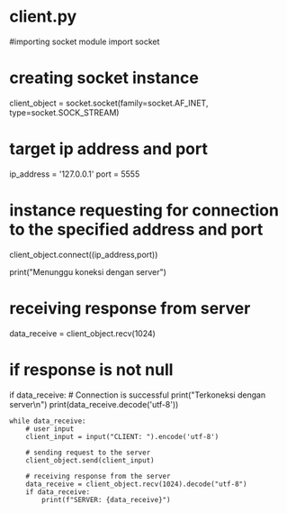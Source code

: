 # client.py

#importing socket module
import socket

# creating socket instance
client_object = socket.socket(family=socket.AF_INET, type=socket.SOCK_STREAM)

# target ip address and port
ip_address = '127.0.0.1'
port = 5555

# instance requesting for connection to the specified address and port
client_object.connect((ip_address,port))

print("Menunggu koneksi dengan server")

# receiving response from server
data_receive = client_object.recv(1024)

# if response is not null
if data_receive:
	# Connection is successful
    print("Terkoneksi dengan server\n")
    print(data_receive.decode('utf-8'))
    
    while data_receive:
    	# user input
        client_input = input("CLIENT: ").encode('utf-8')
        
        # sending request to the server
        client_object.send(client_input)

        # receiving response from the server
        data_receive = client_object.recv(1024).decode("utf-8")
        if data_receive:
            print(f"SERVER: {data_receive}")
